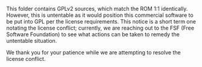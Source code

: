 This folder contains GPLv2 sources, which match the ROM 1:1 identically. However, this is untentable as it would position this commercial software to be put into GPL per the license requirements. This notice is a short term one notating the license conflict; currently, we are reaching out to the FSF (Free Software Foundation) to see what actions can be taken to remedy the untentable situation.

We thank you for your patience while we are attempting to resolve the license conflict.
